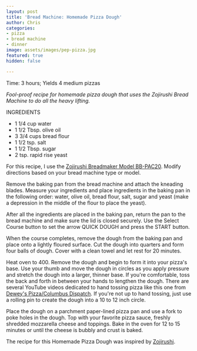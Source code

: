```yaml
---
layout: post
title: 'Bread Machine: Homemade Pizza Dough'
author: Chris
categories:
- pizza
- bread machine
- dinner
image: assets/images/pep-pizza.jpg
featured: true
hidden: false

---
```

Time: 3 hours; Yields 4 medium pizzas

_Fool-proof recipe for homemade pizza dough that uses the Zojirushi Bread Machine to do all the heavy lifting._

INGREDIENTS

* 1 1/4 cup water
* 1 1/2 Tbsp. olive oil
* 3 3/4 cups bread flour
* 1 1/2 tsp. salt
* 1 1/2 Tbsp. sugar
* 2 tsp. rapid rise yeast

For this recipe, I use the [Zojirushi Breadmaker Model BB-PAC20](https://www.amazon.com/Zojirushi-BB-PAC20BA-BB-PAC20-Virtuoso-Breadmaker/dp/B0067MQM48/ref=sr_1_3?keywords=zojirushi+bread+machine+bbpac20&qid=1552254883&s=gateway&sr=8-3). Modify directions based on your bread machine type or model.

Remove the baking pan from the bread machine and attach the kneading blades. Measure your ingredients and place ingredients in the baking pan in the following order: water, olive oil, bread flour, salt, sugar and yeast (make a depression in the middle of the flour to place the yeast).

After all the ingredients are placed in the baking pan, return the pan to the bread machine and make sure the lid is closed securely. Use the Select Course button to set the arrow QUICK DOUGH and press the START button.

When the course completes, remove the dough from the baking pan and place onto a lightly floured surface. Cut the dough into quarters and form four balls of dough. Cover with a clean towel and let rest for 20 minutes.

Heat oven to 400. Remove the dough and begin to form it into your pizza's base. Use your thumb and move the dough in circles as you apply pressure and stretch the dough into a larger, thinner base. If you're comfortable, toss the back and forth in between your hands to lengthen the dough. There are several YouTube videos dedicated to hand tossing pizza like this one from [Dewey's Pizza/Columbus Dispatch](https://www.youtube.com/watch?v=Hsxmp1pwfJk). If you're not up to hand tossing, just use a rolling pin to create the dough into a 10 to 12 inch circle.

Place the dough on a parchment paper-lined pizza pan and use a fork to poke holes in the dough. Top with your favorite pizza sauce, freshly shredded mozzarella cheese and toppings. Bake in the oven for 12 to 15 minutes or until the cheese is bubbly and crust is baked.

The recipe for this Homemade Pizza Dough was inspired by [Zojirushi](https://www.zojirushi.com/app/recipe/pizza-pepperoni-thick-crust).
